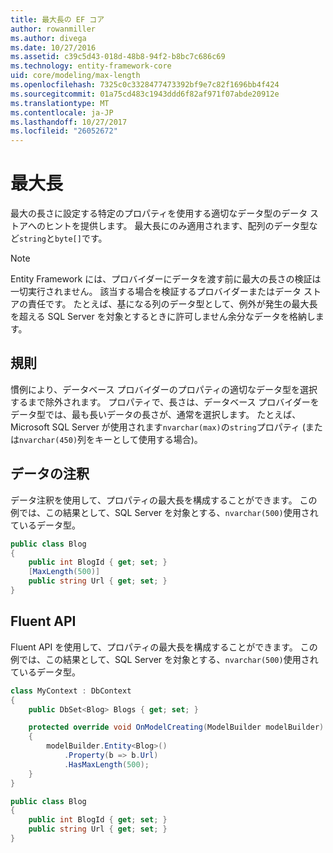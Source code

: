 ```yaml
---
title: 最大長の EF コア
author: rowanmiller
ms.author: divega
ms.date: 10/27/2016
ms.assetid: c39c5d43-018d-48b8-94f2-b8bc7c686c69
ms.technology: entity-framework-core
uid: core/modeling/max-length
ms.openlocfilehash: 7325c0c3328477473392bf9e7c82f1696bb4f424
ms.sourcegitcommit: 01a75cd483c1943ddd6f82af971f07abde20912e
ms.translationtype: MT
ms.contentlocale: ja-JP
ms.lasthandoff: 10/27/2017
ms.locfileid: "26052672"
---
```

# <a name="maximum-length"></a>最大長

最大の長さに設定する特定のプロパティを使用する適切なデータ型のデータ ストアへのヒントを提供します。 最大長にのみ適用されます、配列のデータ型など`string`と`byte[]`です。

> [!NOTE]  
> Entity Framework には、プロバイダーにデータを渡す前に最大の長さの検証は一切実行されません。 該当する場合を検証するプロバイダーまたはデータ ストアの責任です。 たとえば、基になる列のデータ型として、例外が発生の最大長を超える SQL Server を対象とするときに許可しません余分なデータを格納します。

## <a name="conventions"></a>規則

慣例により、データベース プロバイダーのプロパティの適切なデータ型を選択するまで除外されます。 プロパティで、長さは、データベース プロバイダーをデータ型では、最も長いデータの長さが、通常を選択します。 たとえば、Microsoft SQL Server が使用されます`nvarchar(max)`の`string`プロパティ (または`nvarchar(450)`列をキーとして使用する場合)。

## <a name="data-annotations"></a>データの注釈

データ注釈を使用して、プロパティの最大長を構成することができます。 この例では、この結果として、SQL Server を対象とする、`nvarchar(500)`使用されているデータ型。

<!-- [!code-csharp[Main](samples/core/Modeling/DataAnnotations/Samples/MaxLength.cs?highlight=4)] -->
``` csharp
public class Blog
{
    public int BlogId { get; set; }
    [MaxLength(500)]
    public string Url { get; set; }
}
```

## <a name="fluent-api"></a>Fluent API

Fluent API を使用して、プロパティの最大長を構成することができます。 この例では、この結果として、SQL Server を対象とする、`nvarchar(500)`使用されているデータ型。

<!-- [!code-csharp[Main](samples/core/Modeling/FluentAPI/Samples/MaxLength.cs?highlight=7,8,9)] -->
``` csharp
class MyContext : DbContext
{
    public DbSet<Blog> Blogs { get; set; }

    protected override void OnModelCreating(ModelBuilder modelBuilder)
    {
        modelBuilder.Entity<Blog>()
            .Property(b => b.Url)
            .HasMaxLength(500);
    }
}

public class Blog
{
    public int BlogId { get; set; }
    public string Url { get; set; }
}
```
